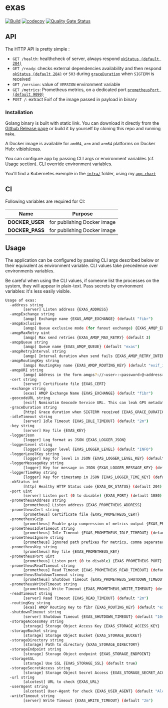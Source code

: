 # exas

[![Build](https://github.com/ViBiOh/exas/workflows/Build/badge.svg)](https://github.com/ViBiOh/exas/actions)
[![codecov](https://codecov.io/gh/ViBiOh/exas/branch/main/graph/badge.svg)](https://codecov.io/gh/ViBiOh/exas)
[![Quality Gate Status](https://sonarcloud.io/api/project_badges/measure?project=ViBiOh_exas&metric=alert_status)](https://sonarcloud.io/dashboard?id=ViBiOh_exas)

## API

The HTTP API is pretty simple :

- `GET /health`: healthcheck of server, always respond [`okStatus (default 204)`](#usage)
- `GET /ready`: checks external dependencies availability and then respond [`okStatus (default 204)`](#usage) or `503` during [`graceDuration`](#usage) when `SIGTERM` is received
- `GET /version`: value of `VERSION` environment variable
- `GET /metrics`: Prometheus metrics, on a dedicated port [`prometheusPort (default 9090)`](#usage)
- `POST /`: extract Exif of the image passed in payload in binary

### Installation

Golang binary is built with static link. You can download it directly from the [Github Release page](https://github.com/ViBiOh/exas/releases) or build it by yourself by cloning this repo and running `make`.

A Docker image is available for `amd64`, `arm` and `arm64` platforms on Docker Hub: [vibioh/exas](https://hub.docker.com/r/vibioh/exas/tags).

You can configure app by passing CLI args or environment variables (cf. [Usage](#usage) section). CLI override environment variables.

You'll find a Kubernetes exemple in the [`infra/`](infra/) folder, using my [`app chart`](https://github.com/ViBiOh/charts/tree/main/app)

## CI

Following variables are required for CI:

|      Name       |           Purpose           |
| :-------------: | :-------------------------: |
| **DOCKER_USER** | for publishing Docker image |
| **DOCKER_PASS** | for publishing Docker image |

## Usage

The application can be configured by passing CLI args described below or their equivalent as environment variable. CLI values take precedence over environments variables.

Be careful when using the CLI values, if someone list the processes on the system, they will appear in plain-text. Pass secrets by environment variables: it's less easily visible.

```bash
Usage of exas:
  -address string
        [server] Listen address {EXAS_ADDRESS}
  -amqpExchange string
        [amqp] Exchange name {EXAS_AMQP_EXCHANGE} (default "fibr")
  -amqpExclusive
        [amqp] Queue exclusive mode (for fanout exchange) {EXAS_AMQP_EXCLUSIVE}
  -amqpMaxRetry uint
        [amqp] Max send retries {EXAS_AMQP_MAX_RETRY} (default 3)
  -amqpQueue string
        [amqp] Queue name {EXAS_AMQP_QUEUE} (default "exas")
  -amqpRetryInterval string
        [amqp] Interval duration when send fails {EXAS_AMQP_RETRY_INTERVAL} (default "1h")
  -amqpRoutingKey string
        [amqp] RoutingKey name {EXAS_AMQP_ROUTING_KEY} (default "exif_input")
  -amqpURI string
        [amqp] Address in the form amqps?://<user>:<password>@<address>:<port>/<vhost> {EXAS_AMQP_URI}
  -cert string
        [server] Certificate file {EXAS_CERT}
  -exchange string
        [exas] AMQP Exchange Name {EXAS_EXCHANGE} (default "fibr")
  -geocodeURL string
        [exif] Nominatim Geocode Service URL. This can leak GPS metadatas to a third-party (e.g. "https://nominatim.openstreetmap.org") {EXAS_GEOCODE_URL}
  -graceDuration string
        [http] Grace duration when SIGTERM received {EXAS_GRACE_DURATION} (default "30s")
  -idleTimeout string
        [server] Idle Timeout {EXAS_IDLE_TIMEOUT} (default "2m")
  -key string
        [server] Key file {EXAS_KEY}
  -loggerJson
        [logger] Log format as JSON {EXAS_LOGGER_JSON}
  -loggerLevel string
        [logger] Logger level {EXAS_LOGGER_LEVEL} (default "INFO")
  -loggerLevelKey string
        [logger] Key for level in JSON {EXAS_LOGGER_LEVEL_KEY} (default "level")
  -loggerMessageKey string
        [logger] Key for message in JSON {EXAS_LOGGER_MESSAGE_KEY} (default "message")
  -loggerTimeKey string
        [logger] Key for timestamp in JSON {EXAS_LOGGER_TIME_KEY} (default "time")
  -okStatus int
        [http] Healthy HTTP Status code {EXAS_OK_STATUS} (default 204)
  -port uint
        [server] Listen port (0 to disable) {EXAS_PORT} (default 1080)
  -prometheusAddress string
        [prometheus] Listen address {EXAS_PROMETHEUS_ADDRESS}
  -prometheusCert string
        [prometheus] Certificate file {EXAS_PROMETHEUS_CERT}
  -prometheusGzip
        [prometheus] Enable gzip compression of metrics output {EXAS_PROMETHEUS_GZIP}
  -prometheusIdleTimeout string
        [prometheus] Idle Timeout {EXAS_PROMETHEUS_IDLE_TIMEOUT} (default "10s")
  -prometheusIgnore string
        [prometheus] Ignored path prefixes for metrics, comma separated {EXAS_PROMETHEUS_IGNORE}
  -prometheusKey string
        [prometheus] Key file {EXAS_PROMETHEUS_KEY}
  -prometheusPort uint
        [prometheus] Listen port (0 to disable) {EXAS_PROMETHEUS_PORT} (default 9090)
  -prometheusReadTimeout string
        [prometheus] Read Timeout {EXAS_PROMETHEUS_READ_TIMEOUT} (default "5s")
  -prometheusShutdownTimeout string
        [prometheus] Shutdown Timeout {EXAS_PROMETHEUS_SHUTDOWN_TIMEOUT} (default "5s")
  -prometheusWriteTimeout string
        [prometheus] Write Timeout {EXAS_PROMETHEUS_WRITE_TIMEOUT} (default "10s")
  -readTimeout string
        [server] Read Timeout {EXAS_READ_TIMEOUT} (default "2m")
  -routingKey string
        [exas] AMQP Routing Key to fibr {EXAS_ROUTING_KEY} (default "exif_output")
  -shutdownTimeout string
        [server] Shutdown Timeout {EXAS_SHUTDOWN_TIMEOUT} (default "10s")
  -storageAccessKey string
        [storage] Storage Object Access Key {EXAS_STORAGE_ACCESS_KEY}
  -storageBucket string
        [storage] Storage Object Bucket {EXAS_STORAGE_BUCKET}
  -storageDirectory string
        [storage] Path to directory {EXAS_STORAGE_DIRECTORY}
  -storageEndpoint string
        [storage] Storage Object endpoint {EXAS_STORAGE_ENDPOINT}
  -storageSSL
        [storage] Use SSL {EXAS_STORAGE_SSL} (default true)
  -storageSecretAccess string
        [storage] Storage Object Secret Access {EXAS_STORAGE_SECRET_ACCESS}
  -url string
        [alcotest] URL to check {EXAS_URL}
  -userAgent string
        [alcotest] User-Agent for check {EXAS_USER_AGENT} (default "Alcotest")
  -writeTimeout string
        [server] Write Timeout {EXAS_WRITE_TIMEOUT} (default "2m")
```
